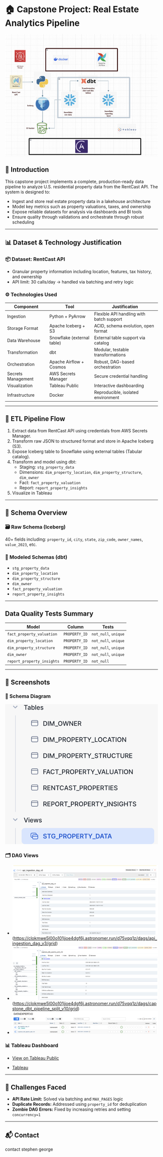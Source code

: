 # 🏠 Capstone Project: Real Estate Analytics Pipeline

![archetecture](<Screenshot 2025-06-02 at 02.27.15.png>)


## 🚀 Introduction

This capstone project implements a complete, production-ready data pipeline to analyze U.S. residential property data from the RentCast API. The system is designed to:

- Ingest and store real estate property data in a lakehouse architecture
- Model key metrics such as property valuations, taxes, and ownership
- Expose reliable datasets for analysis via dashboards and BI tools
- Ensure quality through validations and orchestrate through robust scheduling

---

## 📊 Dataset & Technology Justification

### 📦 Dataset: RentCast API
- Granular property information including location, features, tax history, and ownership
- API limit: 30 calls/day → handled via batching and retry logic

### ⚙️ Technologies Used

| Component         | Tool                         | Justification                                      |
|------------------|------------------------------|----------------------------------------------------|
| Ingestion         | Python + PyArrow              | Flexible API handling with batch support           |
| Storage Format    | Apache Iceberg + S3           | ACID, schema evolution, open format                |
| Data Warehouse    | Snowflake (external table)    | External table support via catalog                 |
| Transformation    | dbt                           | Modular, testable transformations                  |
| Orchestration     | Apache Airflow + Cosmos       | Robust, DAG-based orchestration                    |
| Secrets Management| AWS Secrets Manager           | Secure credential handling                         |
| Visualization     | Tableau Public                | Interactive dashboarding                           |
| Infrastructure    | Docker                        | Reproducible, isolated environment                 |

---

## 🔄 ETL Pipeline Flow

1. Extract data from RentCast API using credentials from AWS Secrets Manager.
2. Transform raw JSON to structured format and store in Apache Iceberg (S3).
3. Expose Iceberg table to Snowflake using external tables (Tabular catalog).
4. Transform and model using dbt:
   - Staging: `stg_property_data`
   - Dimensions: `dim_property_location`, `dim_property_structure`, `dim_owner`
   - Fact: `fact_property_valuation`
   - Report: `report_property_insights`
5. Visualize in Tableau

---

## 🧱 Schema Overview

### 🗃 Raw Schema (Iceberg)
40+ fields including: `property_id`, `city`, `state`, `zip_code`, `owner_names`, `value_2023`, etc.

### 🧩 Modeled Schemas (dbt)
- `stg_property_data`
- `dim_property_location`
- `dim_property_structure`
- `dim_owner`
- `fact_property_valuation`
- `report_property_insights`

---

##  Data Quality Tests Summary

| Model                    | Column        | Tests           |
|--------------------------|---------------|-----------------|
| `fact_property_valuation`| `PROPERTY_ID` | `not_null`, `unique` |
| `dim_property_location`  | `PROPERTY_ID` | `not_null`, `unique` |
| `dim_property_structure` | `PROPERTY_ID` | `not_null`, `unique` |
| `dim_owner`              | `PROPERTY_ID` | `not_null`, `unique` |
| `report_property_insights`| `PROPERTY_ID`| `not_null`             |

---

## 📸 Screenshots

### 🧭 Schema Diagram
![Schema Overview](<Screenshot 2025-06-01 at 11.57.00.png>)

### 🗂 DAG Views
- ![Ingestion DAG](<Screenshot 2025-06-02 at 02.12.22.png>)
  (https://clokmwe5l00o101jjoe4dgf6j.astronomer.run/d75vqq1z/dags/api_ingestion_dag_v3/grid)
- ![Transformation DAG](<Screenshot 2025-06-02 at 02.11.51.png>)
  (https://clokmwe5l00o101jjoe4dgf6j.astronomer.run/d75vqq1z/dags/capstone_dbt_pipeline_split_v10/grid)
- ![Dags](<Screenshot 2025-06-02 at 02.12.50.png>)


### 📊 Tableau Dashboard
- [View on Tableau Public](https://public.tableau.com/authoring/capstoneproject_17488176068530/Propertydistributionmap/Dashboard%201#1)

- [Tableau](<Screenshot 2025-06-02 at 02.36.45-1 copy.png>)


---

## 🧗 Challenges Faced

- **API Rate Limit:** Solved via batching and `MAX_PAGES` logic
- **Duplicate Records:** Addressed using `property_id` for deduplication
- **Zombie DAG Errors:** Fixed by increasing retries and setting `concurrency=1`

---

## 📬 Contact

contact stephen george 

